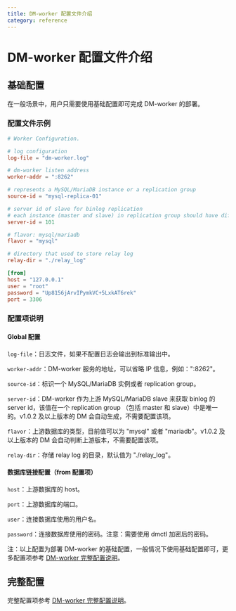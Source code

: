 ```yaml
---
title: DM-worker 配置文件介绍
category: reference
---
```


# DM-worker 配置文件介绍

## 基础配置

在一般场景中，用户只需要使用基础配置即可完成 DM-worker 的部署。

### 配置文件示例

```toml
# Worker Configuration.

# log configuration
log-file = "dm-worker.log"

# dm-worker listen address
worker-addr = ":8262"

# represents a MySQL/MariaDB instance or a replication group
source-id = "mysql-replica-01"

# server id of slave for binlog replication
# each instance (master and slave) in replication group should have different server id
server-id = 101

# flavor: mysql/mariadb
flavor = "mysql"

# directory that used to store relay log
relay-dir = "./relay_log"

[from]
host = "127.0.0.1"
user = "root"
password = "Up8156jArvIPymkVC+5LxkAT6rek"
port = 3306
```

### 配置项说明

#### Global 配置

`log-file`：日志文件，如果不配置日志会输出到标准输出中。

`worker-addr`：DM-worker 服务的地址，可以省略 IP 信息，例如：":8262"。

`source-id`：标识一个 MySQL/MariaDB 实例或者 replication group。

`server-id`：DM-worker 作为上游 MySQL/MariaDB slave 来获取 binlog 的 server id，该值在一个 replication group （包括 master 和 slave）中是唯一的。v1.0.2 及以上版本的 DM 会自动生成，不需要配置该项。

`flavor`：上游数据库的类型，目前值可以为 "mysql" 或者 "mariadb"。v1.0.2 及以上版本的 DM 会自动判断上游版本，不需要配置该项。

`relay-dir`：存储 relay log 的目录，默认值为 "./relay_log"。

#### 数据库链接配置（from 配置项）

`host`：上游数据库的 host。

`port`：上游数据库的端口。

`user`：连接数据库使用的用户名。

`password`：连接数据库使用的密码。注意：需要使用 dmctl 加密后的密码。

注：以上配置为部署 DM-worker 的基础配置，一般情况下使用基础配置即可，更多配置项参考 [DM-worker 完整配置说明](/dev/reference/tools/data-migration/configure/dm-worker-configuration-file-full.md)。

## 完整配置

完整配置项参考 [DM-worker 完整配置说明](/dev/reference/tools/data-migration/configure/dm-worker-configuration-file-full.md)。
